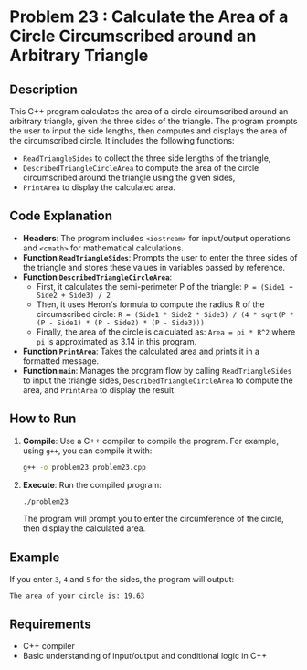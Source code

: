 # Problem 23 : Calculate the Area of a Circle Circumscribed around an Arbitrary Triangle

## Description
This C++ program calculates the area of a circle circumscribed around an arbitrary triangle, given the three sides of the triangle. The program prompts the user to input the side lengths, then computes and displays the area of the circumscribed circle. It includes the following functions:
- `ReadTriangleSides` to collect the three side lengths of the triangle,
- `DescribedTriangleCircleArea` to compute the area of the circle circumscribed around the triangle using the given sides,
- `PrintArea` to display the calculated area.

## Code Explanation

- **Headers**: The program includes `<iostream>` for input/output operations and `<cmath>` for mathematical calculations.
- **Function `ReadTriangleSides`**: Prompts the user to enter the three sides of the triangle and stores these values in variables passed by reference.
- **Function `DescribedTriangleCircleArea`**: 
  - First, it calculates the semi-perimeter P of the triangle:
    `P = (Side1 + Side2 + Side3) / 2`
  - Then, it uses Heron's formula to compute the radius R of the circumscribed circle:
   `R = (Side1 * Side2 * Side3) / (4 * sqrt(P * (P - Side1) * (P - Side2) * (P - Side3)))`
  - Finally, the area of the circle is calculated as:
   `Area = pi * R^2`
  where `pi` is approximated as 3.14 in this program.
- **Function `PrintArea`**: Takes the calculated area and prints it in a formatted message.
- **Function `main`**: Manages the program flow by calling `ReadTriangleSides` to input the triangle sides, `DescribedTriangleCircleArea` to compute the area, and `PrintArea` to display the result.


## How to Run

1. **Compile**: Use a C++ compiler to compile the program. For example, using `g++`, you can compile it with:
   ```bash
   g++ -o problem23 problem23.cpp
   ```
2. **Execute**: Run the compiled program:
   ```bash
   ./problem23
   ```

   The program will prompt you to enter the circumference of the circle, then display the calculated area.

## Example

If you enter `3`, `4` and `5` for the sides, the program will output:
```
The area of your circle is: 19.63
```

## Requirements
- C++ compiler
- Basic understanding of input/output and conditional logic in C++

